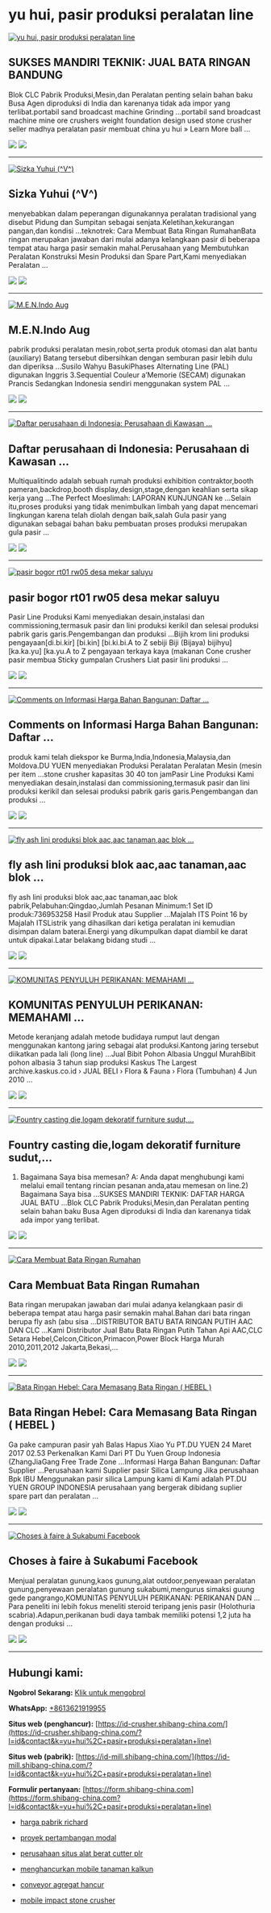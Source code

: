 # yu hui, pasir produksi peralatan line

<a href="https://swt.shibang-china.com/?l=id&img&k=yu+hui%2C+pasir+produksi+peralatan+line" target="_blank">![yu hui, pasir produksi peralatan line](http://static.shibang-china.com/all-800x300/82.jpg)</a>

## SUKSES MANDIRI TEKNIK: JUAL BATA RINGAN BANDUNG
Blok CLC Pabrik Produksi,Mesin,dan Peralatan penting selain bahan baku Busa Agen diproduksi di India dan karenanya tidak ada impor yang terlibat.portabil sand broadcast machine Grinding …portabil sand broadcast machine mine ore crushers weight foundation design used stone crusher seller madhya peralatan pasir membuat china yu hui » Learn More ball …


<a href="https://whatsapp.shibangsoft.com/WhatsApp.php" target="_blank" title="WhatsApp">![](http://static.shibang-china.com/icon/whatsapp.png)</a> <a href="https://swt.shibang-china.com/?l=id&icon&k=yu+hui%2C+pasir+produksi+peralatan+line" target="_blank">![](http://static.shibang-china.com/icon/chat-id.png)</a>

---

<a href="https://swt.shibang-china.com/?l=id&img&k=yu+hui%2C+pasir+produksi+peralatan+line" target="_blank">![Sizka Yuhui \(^V^)](http://static.shibang-china.com/all-800x300/332.jpg)</a>

## Sizka Yuhui \(^V^)
menyebabkan dalam peperangan digunakannya peralatan tradisional yang disebut Pidung dan Sumpitan sebagai senjata.Keletihan,kekurangan pangan,dan kondisi …teknotrek: Cara Membuat Bata Ringan RumahanBata ringan merupakan jawaban dari mulai adanya kelangkaan pasir di beberapa tempat atau harga pasir semakin mahal.Perusahaan yang Membutuhkan Peralatan Konstruksi Mesin Produksi dan Spare Part,Kami menyediakan Peralatan …


<a href="https://whatsapp.shibangsoft.com/WhatsApp.php" target="_blank" title="WhatsApp">![](http://static.shibang-china.com/icon/whatsapp.png)</a> <a href="https://swt.shibang-china.com/?l=id&icon&k=yu+hui%2C+pasir+produksi+peralatan+line" target="_blank">![](http://static.shibang-china.com/icon/chat-id.png)</a>

---

<a href="https://swt.shibang-china.com/?l=id&img&k=yu+hui%2C+pasir+produksi+peralatan+line" target="_blank">![M.E.N.Indo Aug](http://static.shibang-china.com/all-800x300/1396.jpg)</a>

## M.E.N.Indo Aug
pabrik produksi peralatan mesin,robot,serta produk otomasi dan alat bantu (auxiliary) Batang tersebut dibersihkan dengan semburan pasir lebih dulu dan diperiksa …Susilo Wahyu BasukiPhases Alternating Line (PAL) digunakan Inggris 3.Sequential Couleur a’Memorie (SECAM) digunakan Prancis Sedangkan Indonesia sendiri menggunakan system PAL …


<a href="https://whatsapp.shibangsoft.com/WhatsApp.php" target="_blank" title="WhatsApp">![](http://static.shibang-china.com/icon/whatsapp.png)</a> <a href="https://swt.shibang-china.com/?l=id&icon&k=yu+hui%2C+pasir+produksi+peralatan+line" target="_blank">![](http://static.shibang-china.com/icon/chat-id.png)</a>

---

<a href="https://swt.shibang-china.com/?l=id&img&k=yu+hui%2C+pasir+produksi+peralatan+line" target="_blank">![Daftar perusahaan di Indonesia: Perusahaan di Kawasan …](http://static.shibang-china.com/all-800x300/531.jpg)</a>

## Daftar perusahaan di Indonesia: Perusahaan di Kawasan …
Multiqualitindo adalah sebuah rumah produksi exhibition contraktor,booth pameran,backdrop,booth display,design,stage,dengan keahlian serta sikap kerja yang …The Perfect Moeslimah: LAPORAN KUNJUNGAN ke …Selain itu,proses produksi yang tidak menimbulkan limbah yang dapat mencemari lingkungan karena telah diolah dengan baik,salah Gula pasir yang digunakan sebagai bahan baku pembuatan proses produksi merupakan gula pasir …


<a href="https://whatsapp.shibangsoft.com/WhatsApp.php" target="_blank" title="WhatsApp">![](http://static.shibang-china.com/icon/whatsapp.png)</a> <a href="https://swt.shibang-china.com/?l=id&icon&k=yu+hui%2C+pasir+produksi+peralatan+line" target="_blank">![](http://static.shibang-china.com/icon/chat-id.png)</a>

---

<a href="https://swt.shibang-china.com/?l=id&img&k=yu+hui%2C+pasir+produksi+peralatan+line" target="_blank">![pasir bogor rt01 rw05 desa mekar saluyu](http://static.shibang-china.com/all-800x300/67.jpg)</a>

## pasir bogor rt01 rw05 desa mekar saluyu
Pasir Line Produksi Kami menyediakan desain,instalasi dan commissioning,termasuk pasir dan lini produksi kerikil dan selesai produksi pabrik garis garis.Pengembangan dan produksi …Bijih krom lini produksi pengayaan[di.bi.kir] [bi.kin] [bi.ki.bi.A to Z sebiji Biji (Bijaya) bijihyu] [ka.ka.yu] [ka.yu.A to Z pengayaan terkaya kaya (makanan Cone crusher pasir membua Sticky gumpalan Crushers Liat pasir lini produksi …


<a href="https://whatsapp.shibangsoft.com/WhatsApp.php" target="_blank" title="WhatsApp">![](http://static.shibang-china.com/icon/whatsapp.png)</a> <a href="https://swt.shibang-china.com/?l=id&icon&k=yu+hui%2C+pasir+produksi+peralatan+line" target="_blank">![](http://static.shibang-china.com/icon/chat-id.png)</a>

---

<a href="https://swt.shibang-china.com/?l=id&img&k=yu+hui%2C+pasir+produksi+peralatan+line" target="_blank">![Comments on Informasi Harga Bahan Bangunan: Daftar …](http://static.shibang-china.com/all-800x300/1357.jpg)</a>

## Comments on Informasi Harga Bahan Bangunan: Daftar …
produk kami telah diekspor ke Burma,India,Indonesia,Malaysia,dan Moldova.DU YUEN menyediakan Produksi Peralatan Peralatan Mesin (mesin per item …stone crusher kapasitas 30 40 ton jamPasir Line Produksi Kami menyediakan desain,instalasi dan commissioning,termasuk pasir dan lini produksi kerikil dan selesai produksi pabrik garis garis.Pengembangan dan produksi …


<a href="https://whatsapp.shibangsoft.com/WhatsApp.php" target="_blank" title="WhatsApp">![](http://static.shibang-china.com/icon/whatsapp.png)</a> <a href="https://swt.shibang-china.com/?l=id&icon&k=yu+hui%2C+pasir+produksi+peralatan+line" target="_blank">![](http://static.shibang-china.com/icon/chat-id.png)</a>

---

<a href="https://swt.shibang-china.com/?l=id&img&k=yu+hui%2C+pasir+produksi+peralatan+line" target="_blank">![fly ash lini produksi blok aac,aac tanaman,aac blok …](http://static.shibang-china.com/all-800x300/991.jpg)</a>

## fly ash lini produksi blok aac,aac tanaman,aac blok …
fly ash lini produksi blok aac,aac tanaman,aac blok pabrik,Pelabuhan:Qingdao,Jumlah Pesanan Minimum:1 Set ID produk:736953258 Hasil Produk atau Supplier …Majalah ITS Point 16 by Majalah ITSListrik yang dihasilkan dari ketiga peralatan ini kemudian disimpan dalam baterai.Energi yang dikumpulkan dapat diambil ke darat untuk dipakai.Latar belakang bidang studi …


<a href="https://whatsapp.shibangsoft.com/WhatsApp.php" target="_blank" title="WhatsApp">![](http://static.shibang-china.com/icon/whatsapp.png)</a> <a href="https://swt.shibang-china.com/?l=id&icon&k=yu+hui%2C+pasir+produksi+peralatan+line" target="_blank">![](http://static.shibang-china.com/icon/chat-id.png)</a>

---

<a href="https://swt.shibang-china.com/?l=id&img&k=yu+hui%2C+pasir+produksi+peralatan+line" target="_blank">![KOMUNITAS PENYULUH PERIKANAN: MEMAHAMI …](http://static.shibang-china.com/all-800x300/379.jpg)</a>

## KOMUNITAS PENYULUH PERIKANAN: MEMAHAMI …
Metode keranjang adalah metode budidaya rumput laut dengan menggunakan kantong jaring sebagai alat produksi.Kantong jaring tersebut diikatkan pada lali (long line) …Jual Bibit Pohon Albasia Unggul MurahBibit pohon albasia 3 tahun siap produksi Kaskus The Largest archive.kaskus.co.id › JUAL BELI › Flora & Fauna › Flora (Tumbuhan) 4 Jun 2010 …


<a href="https://whatsapp.shibangsoft.com/WhatsApp.php" target="_blank" title="WhatsApp">![](http://static.shibang-china.com/icon/whatsapp.png)</a> <a href="https://swt.shibang-china.com/?l=id&icon&k=yu+hui%2C+pasir+produksi+peralatan+line" target="_blank">![](http://static.shibang-china.com/icon/chat-id.png)</a>

---

<a href="https://swt.shibang-china.com/?l=id&img&k=yu+hui%2C+pasir+produksi+peralatan+line" target="_blank">![Fountry casting die,logam dekoratif furniture sudut,…](http://static.shibang-china.com/all-800x300/1190.jpg)</a>

## Fountry casting die,logam dekoratif furniture sudut,…
1) Bagaimana Saya bisa memesan? A: Anda dapat menghubungi kami melalui email tentang rincian pesanan anda,atau memesan on line.2) Bagaimana Saya bisa …SUKSES MANDIRI TEKNIK: DAFTAR HARGA JUAL BATU …Blok CLC Pabrik Produksi,Mesin,dan Peralatan penting selain bahan baku Busa Agen diproduksi di India dan karenanya tidak ada impor yang terlibat.


<a href="https://whatsapp.shibangsoft.com/WhatsApp.php" target="_blank" title="WhatsApp">![](http://static.shibang-china.com/icon/whatsapp.png)</a> <a href="https://swt.shibang-china.com/?l=id&icon&k=yu+hui%2C+pasir+produksi+peralatan+line" target="_blank">![](http://static.shibang-china.com/icon/chat-id.png)</a>

---

<a href="https://swt.shibang-china.com/?l=id&img&k=yu+hui%2C+pasir+produksi+peralatan+line" target="_blank">![Cara Membuat Bata Ringan Rumahan](http://static.shibang-china.com/all-800x300/510.jpg)</a>

## Cara Membuat Bata Ringan Rumahan
Bata ringan merupakan jawaban dari mulai adanya kelangkaan pasir di beberapa tempat atau harga pasir semakin mahal.Bahan dari bata ringan berupa fly ash (abu sisa …DISTRIBUTOR BATU BATA RINGAN PUTIH AAC DAN CLC …Kami Distributor Jual Batu Bata Ringan Putih Tahan Api AAC,CLC Setara Hebel,Celcon,Citicon,Primacon,Power Block Harga Murah 2010,2011,2012 Jakarta,Bekasi,…


<a href="https://whatsapp.shibangsoft.com/WhatsApp.php" target="_blank" title="WhatsApp">![](http://static.shibang-china.com/icon/whatsapp.png)</a> <a href="https://swt.shibang-china.com/?l=id&icon&k=yu+hui%2C+pasir+produksi+peralatan+line" target="_blank">![](http://static.shibang-china.com/icon/chat-id.png)</a>

---

<a href="https://swt.shibang-china.com/?l=id&img&k=yu+hui%2C+pasir+produksi+peralatan+line" target="_blank">![Bata Ringan Hebel: Cara Memasang Bata Ringan ( HEBEL )](http://static.shibang-china.com/all-800x300/338.jpg)</a>

## Bata Ringan Hebel: Cara Memasang Bata Ringan ( HEBEL )
Ga pake campuran pasir yah Balas Hapus Xiao Yu PT.DU YUEN 24 Maret 2017 02.53 Perkenalkan Kami Dari PT Du Yuen Group Indonesia (ZhangJiaGang Free Trade Zone …Informasi Harga Bahan Bangunan: Daftar Supplier …Perusahaan kami Supplier pasir Silica Lampung Jika perusahaan Bpk IBU Menggunakan pasir silica Lampung kami di Kami adalah PT.DU YUEN GROUP INDONESIA perusahaan yang bergerak dibidang suplier spare part dan peralatan …


<a href="https://whatsapp.shibangsoft.com/WhatsApp.php" target="_blank" title="WhatsApp">![](http://static.shibang-china.com/icon/whatsapp.png)</a> <a href="https://swt.shibang-china.com/?l=id&icon&k=yu+hui%2C+pasir+produksi+peralatan+line" target="_blank">![](http://static.shibang-china.com/icon/chat-id.png)</a>

---

<a href="https://swt.shibang-china.com/?l=id&img&k=yu+hui%2C+pasir+produksi+peralatan+line" target="_blank">![Choses à faire à Sukabumi Facebook](http://static.shibang-china.com/all-800x300/1343.jpg)</a>

## Choses à faire à Sukabumi Facebook
Menjual peralatan gunung,kaos gunung,alat outdoor,penyewaan peralatan gunung,penyewaan peralatan gunung sukabumi,mengurus simaksi guung gede pangrango,KOMUNITAS PENYULUH PERIKANAN: PERIKANAN DAN …Para peneliti ini lebih fokus meneliti steroid teripang jenis pasir (Holothuria scabria).Adapun,perikanan budi daya tambak memiliki potensi 1,2 juta ha dengan produksi …


<a href="https://whatsapp.shibangsoft.com/WhatsApp.php" target="_blank" title="WhatsApp">![](http://static.shibang-china.com/icon/whatsapp.png)</a> <a href="https://swt.shibang-china.com/?l=id&icon&k=yu+hui%2C+pasir+produksi+peralatan+line" target="_blank">![](http://static.shibang-china.com/icon/chat-id.png)</a>

---
## Hubungi kami:

**Ngobrol Sekarang:** [Klik untuk mengobrol](https://swt.shibang-china.com?l=id&contact&k=yu+hui%2C+pasir+produksi+peralatan+line)

**WhatsApp:**  [+8613621919955](https://whatsapp.shibangsoft.com/WhatsApp.php)

**Situs web (penghancur):** [https://id-crusher.shibang-china.com/](https://id-crusher.shibang-china.com/?l=id&contact&k=yu+hui%2C+pasir+produksi+peralatan+line)

**Situs web (pabrik):** [https://id-mill.shibang-china.com/](https://id-mill.shibang-china.com/?l=id&contact&k=yu+hui%2C+pasir+produksi+peralatan+line)

**Formulir pertanyaan:** [https://form.shibang-china.com](https://form.shibang-china.com?l=id&contact&k=yu+hui%2C+pasir+produksi+peralatan+line)

* [harga pabrik richard](../25/harga%20pabrik%20richard.md)

* [proyek pertambangan modal](../30/proyek%20pertambangan%20modal.md)

* [perusahaan situs alat berat cutter plr](../27/perusahaan%20situs%20alat%20berat%20cutter%20plr.md)

* [menghancurkan mobile tanaman kalkun](../27/menghancurkan%20mobile%20tanaman%20kalkun.md)

* [conveyor agregat hancur](../25/conveyor%20agregat%20hancur.md)

* [mobile impact stone crusher](../20/mobile%20impact%20stone%20crusher.md)